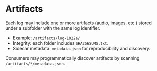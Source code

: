# Artifacts

Each log may include one or more artifacts (audio, images, etc.) stored under a subfolder with the same log identifier.

- Example: `/artifacts/log-1022a/`
- Integrity: each folder includes `SHA256SUMS.txt`.
- Sidecar metadata: `metadata.json` for reproducibility and discovery.

Consumers may programmatically discover artifacts by scanning `/artifacts/*/metadata.json`.
